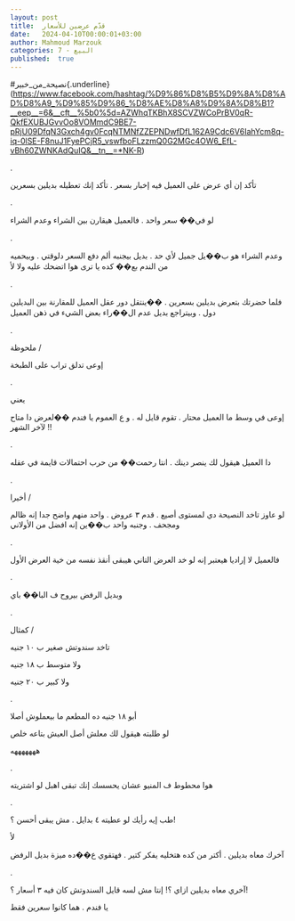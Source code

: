 ```yaml
---
layout: post
title:  قدّم عرضين للأسعار
date:   2024-04-10T00:00:01+03:00
author: Mahmoud Marzouk
categories: 7 - البيع
published:  true
---
```

\#نصيحة_من_خبير{.underline}(https://www.facebook.com/hashtag/%D9%86%D8%B5%D9%8A%D8%AD%D8%A9_%D9%85%D9%86_%D8%AE%D8%A8%D9%8A%D8%B1?__eep__=6&__cft__%5b0%5d=AZWhqTKBhX8SCVZWCoPrBV0qR-QkfEXUBJGvvOo8VOMmdC9BE7-pRjU09DfqN3Gxch4gv0FcqNTMNfZZEPNDwfDfL162A9Cdc6V6IahYcm8q-iq-0lSE-F8nuJ1FyePCjR5_vswfboFLzzmQ0G2MGc4OW6_EfL-vBh60ZWNKAdQuIQ&__tn__=*NK-R)

.

تأكد إن أي عرض على العميل فيه إخبار بسعر . تأكد إنك تعطيله بديلين
بسعرين

.

لو في�� سعر واحد . فالعميل هيقارن بين الشراء وعدم الشراء

.

وعدم الشراء هو ب��يل جميل لأي حد . بديل بيجنبه ألم دفع السعر دلوقتي .
وبيحميه من الندم بع�� كده يا ترى هوا اتضحك عليه ولا لأ

.

فلما حضرتك بتعرض بديلين بسعرين . ��ينتقل دور عقل العميل للمقارنة بين
البديلين دول . وبيتراجع بديل عدم ال��راء بعض الشيء في ذهن
العميل

.

ملحوظة /

إوعى تدلق تراب على الطبخة

.

يعني

إوعى في وسط ما العميل محتار . تقوم قايل له . و ع العموم يا فندم ��لعرض
دا متاح لآخر الشهر !!

.

دا العميل هيقول لك ينصر دينك . انتا رحمت�� من حرب احتمالات قايمة في
عقله

.

أخيرا /

لو عاوز تاخد النصيحة دي لمستوى أصيع . قدم ٣ عروض . واحد منهم واضح جدا
إنه ظالم ومجحف . وجنبه واحد ب��ين إنه افضل من الأولاني

.

فالعميل لا إراديا هيعتبر إنه لو خد العرض التاني هيبقى أنقذ نفسه من خية
العرض الأول

.

وبديل الرفض بيروح ف البا�� باي

.

كمثال /

تاخد سندوتش صغير ب ١٠ جنيه

ولا متوسط ب ١٨ جنيه

ولا كبير ب ٢٠ جنيه

.

أبو ١٨ جنيه ده المطعم ما بيعملوش أصلا

لو طلبته هيقول لك معلش أصل العيش بتاعه خلص

هههههههه

.

هوا محطوط ف المنيو عشان يحسسك إنك تبقى اهبل لو اشتريته

.

طب إيه رأيك لو عطيته ٤ بدايل . مش يبقى أحسن ؟!

لأ

آخرك معاه بديلين . أكتر من كده هتخليه يفكر كتير . فهتقوي ع��ده ميزة بديل
الرفض

.

آخري معاه بديلين ازاي ؟! إنتا مش لسه قايل السندوتش كان فيه ٣ أسعار
؟!

يا فندم . هما كانوا سعرين فقط
